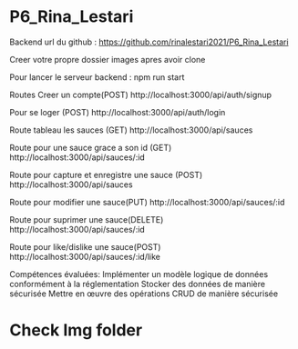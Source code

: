 # P6_Rina_Lestari

Backend
url du github : https://github.com/rinalestari2021/P6_Rina_Lestari

Creer votre propre dossier images apres avoir clone

Pour lancer le serveur backend : npm run start

Routes
Creer un compte(POST)
http://localhost:3000/api/auth/signup

Pour se loger (POST)
http://localhost:3000/api/auth/login

Route tableau les sauces (GET)
http://localhost:3000/api/sauces

Route pour une sauce grace a son id (GET)
http://localhost:3000/api/sauces/:id

Route pour capture et enregistre une sauce (POST)
http://localhost:3000/api/sauces

Route pour modifier une sauce(PUT)
http://localhost:3000/api/sauces/:id

Route pour suprimer une sauce(DELETE)
http://localhost:3000/api/sauces/:id

Route pour like/dislike une sauce(POST)
http://localhost:3000/api/sauces/:id/like

Compétences évaluées:
Implémenter un modèle logique de données conformément à la réglementation
Stocker des données de manière sécurisée
Mettre en œuvre des opérations CRUD de manière sécurisée

# Check Img folder
